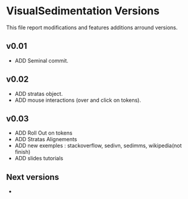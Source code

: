 VisualSedimentation Versions
===================

This file report modifications and features additions arround versions.

## v0.01

* ADD Seminal commit.

## v0.02

* ADD stratas object.
* ADD mouse interactions (over and click on tokens).

## v0.03

* ADD Roll Out on tokens 
* ADD Stratas Alignements
* ADD new exemples : stackoverflow, sedivn, sedimms, wikipedia(not finish)
* ADD slides tutorials 

## Next versions

*
